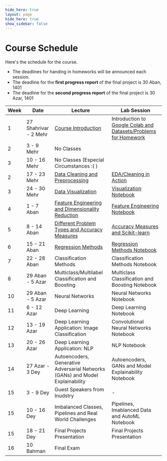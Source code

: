 ```yaml
---
hide_hero: true
layout: page
hide_hero: true
show_sidebar: false
---
```


# Course Schedule
Here's the schedule for the course. 
* The deadlines for handing in homeworks will be announced each session.
* The deadline for the **first progress report** of the final project is 30 Aban, 1401
* The deadline for the **second progress report** of the final project is 30 Azar, 1401

| Week 	| Date	| Lecture | Lab Session |
|------|------|-----|-----|
| 1 | 27 Shahrivar - 2 Mehr | [Course Introduction](https://docs.google.com/presentation/d/1NLjeX2OUZLiyOcOjcWaNR8l7H0iFIbE78oer79AwPYc/edit?usp=sharing)	| Introduction to [Google Colab and Datasets/Problems for Homework](https://colab.research.google.com/drive/1L8SU21inMVdB0OpXq2-dX-zNnjCPXRJY?usp=sharing) |
| 2 | 3 - 9 Mehr | No Classes
| 3 | 10 - 16 Mehr | No Classes (Especial Circumstances :( )
| 2 | 17 - 23 Mehr | [Data Cleaning and Preprocessing](https://docs.google.com/presentation/d/1jlfpfMkJJvVbYsuvTxJ4y1ke8etkPt-P3RCNjkfKMVg/edit?usp=sharing) | [EDA/Cleaning in Action](https://colab.research.google.com/drive/1pkdTMdJvUNr_5lpX7JY7U6-sofm2kKS7?usp=sharing)  |
| 3 | 24 - 30 Mehr | [Data Visualization](https://docs.google.com/presentation/d/1bCmo3ud0ymkALNRfudwz-hpSm9Ui8s1JPNYAFWs663E/edit?usp=sharing) | [Visualization Notebook](https://colab.research.google.com/drive/1be5YCofbcpgy3r6pOebiN8aWFAS46TlT?usp=sharing) |
| 4 | 1 - 7 Aban | [Feature Engineering and Dimensionality Reduction](https://docs.google.com/presentation/d/1gpAdDDIC0imBeZEuLARGkDuf1WfP-LYVQLsp6W2zE4Q/edit?usp=sharing) | [Feature Engineering Notebook](https://colab.research.google.com/drive/1luKBWJoz4SpF6JU8-LLCyKm8Sx5x2DwB?usp=sharing) |
| 5 | 8 - 14 Aban | [Different Problem Types and Accuracy Measures](https://docs.google.com/presentation/d/13VxAo0nzbiS9HWiXWju9DZm3-sFThAHc0vH6v_ah-OM/edit?usp=sharing) | [Accuracy Measures and Scikit-learn](https://colab.research.google.com/drive/1QjHyYqEht-1ppMK-3sIy8mFHHfeNpBMd?usp=sharing) |
| 6 | 15 - 21 Aban | [Regression Methods](https://docs.google.com/presentation/d/1c4m84qULz4PmZGf18kY3v_PRuyD-DGSkxZAnDzMHWKs/edit?usp=sharing) | [Regression Methods Notebook](https://colab.research.google.com/drive/1Qos7Lct-3T3cUZNVMt7k5o9tg39ZZyln?usp=sharing) |
| 7 | 22 - 28 Aban | Classification Methods | Classification Methods Notebook |
| 8 | 29 Aban - 5 Azar | Multiclass/Multilabel Classification and Boosting | Multiclass Classification and Boosting Notebook |
| 10 | 29 Aban - 5 Azar | Neural Networks | Neural Networks Notebook |
| 11 | 6 - 12 Azar | Deep Learning | Deep Learning Notebook  |
| 12 | 13 - 19 Azar | Deep Learning Application: Image Classification | Convolutional Neural Networks Notebook |
| 13 | 20 - 26 Azar | Deep Learning Application: NLP | NLP Notebook |
| 14 | 27 Azar - 3 Dey | Autoencoders, Generative Adversarial Networks (GANs) and Model Explainability | Autoencoders, GANs and Model Explainability Notebook |
| 15 | 3 - 9 Dey | Guest Speakers from Inudstry | - |
| 15 | 10 - 16 Dey | Imbalanced Classes, Pipelines and Real World Challenges | Pipelines, Imablanced Data and AutoML Notebook |
| 15 | 18 - 21 Dey | Final Projects Presentation | Final Projects Presentation |
| 16 | 10 Bahman | Final Exam

